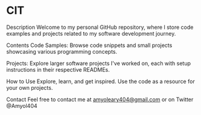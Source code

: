 # CIT

Description
Welcome to my personal GitHub repository, where I store code examples and projects related to my software development journey.

Contents
Code Samples: Browse code snippets and small projects showcasing various programming concepts.

Projects: Explore larger software projects I've worked on, each with setup instructions in their respective READMEs.

How to Use
Explore, learn, and get inspired. Use the code as a resource for your own projects.

Contact
Feel free to contact me at amyoleary404@gmail.com or on Twitter @Amyol404
